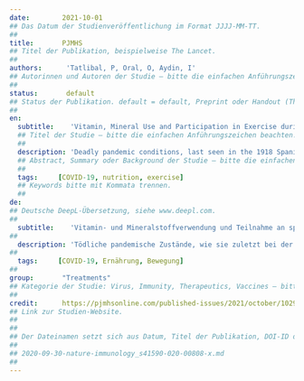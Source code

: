 ```yaml
---
date:        2021-10-01
## Das Datum der Studienveröffentlichung im Format JJJJ-MM-TT.
##
title:       PJMHS
## Titel der Publikation, beispielweise The Lancet.
##
authors:      'Tatlibal, P, Oral, O, Aydin, I'
## Autorinnen und Autoren der Studie – bitte die einfachen Anführungszeichen beachten!
##
status:       default
## Status der Publikation. default = default, Preprint oder Handout (Thesenpapier)
##
en:
  subtitle:    'Vitamin, Mineral Use and Participation in Exercise during the Coronavirus-19 Pandemic Period'
  ## Titel der Studie – bitte die einfachen Anführungszeichen beachten!
  ##
  description: 'Deadly pandemic conditions, last seen in the 1918 Spanish Flu, similarly emerged in 2019 as coronavirus disease (COVID-19) in Wuhan, China. The metabolic status of the host, as influenced by current medical condition and lifestyle, appears to determine the clinical severity of COVID-19. Aim: The study aims to determine the rates of vitamin, mineral use, and exercise participation before the COVID19 pandemic period and during the pandemic period. Methods: Eight hundred and twenty-two people living in the province of Izmir (Turkey) participated in the research. Using the questionnaire method, vitamin, mineral use, and participation in exercise were determined before the Covid-19 pandemic and during the ongoing one-year period. Frequency and Chi-Square Tests were used for statistical evaluation. According to the results of the statistical analysis, significant increases were detected in the use of vitamins C, D, and zinc during the COVID-19 pandemic compared to before. It was determined that the frequency of participation in the exercise of the participants decreased significantly compared to the pre-COVID19 pandemic period. As a result, it was observed that the frequency of participation in exercise decreased and the use of vitamins C, D, and zinc increased. During the ongoing COVID-19 pandemic, participation in healthy nutrition and exercise, which is known to contribute to a stronger immune system, is recommended as in normal conditions.'
  ## Abstract, Summary oder Background der Studie – bitte die einfachen Anführungszeichen b
  ##
  tags:     [COVID-19, nutrition, exercise]
  ## Keywords bitte mit Kommata trennen.
  ##
de: 
## Deutsche DeepL-Übersetzung, siehe www.deepl.com.
##
  subtitle:    'Vitamin- und Mineralstoffverwendung und Teilnahme an sportlichen Aktivitäten während der Coronavirus-19-Pandemie'
##
  description: 'Tödliche pandemische Zustände, wie sie zuletzt bei der Spanischen Grippe 1918 zu beobachten waren, traten 2019 in ähnlicher Weise als Coronavirus-Erkrankung (COVID-19) in Wuhan, China, auf. Der Stoffwechselzustand des Wirts, der durch den aktuellen Gesundheitszustand und den Lebensstil beeinflusst wird, scheint den klinischen Schweregrad von COVID-19 zu bestimmen. Ziel: Ziel der Studie ist es, die Einnahme von Vitaminen und Mineralien sowie die Teilnahme an sportlichen Aktivitäten vor und während der COVID-19-Pandemie zu ermitteln. Methoden: Achthundertzweiundzwanzig Personen, die in der Provinz Izmir (Türkei) leben, nahmen an der Studie teil. Mit Hilfe eines Fragebogens wurden die Einnahme von Vitaminen und Mineralien sowie die Teilnahme an sportlichen Aktivitäten vor der Covid-19-Pandemie und während des laufenden Jahres ermittelt. Für die statistische Auswertung wurden Häufigkeits- und Chi-Quadrat-Tests verwendet. Nach den Ergebnissen der statistischen Analyse wurde ein signifikanter Anstieg der Einnahme der Vitamine C, D und Zink während der COVID-19-Pandemie im Vergleich zu vorher festgestellt. Es wurde festgestellt, dass die Häufigkeit der Teilnahme an sportlichen Aktivitäten der Teilnehmer im Vergleich zum Zeitraum vor der COVID-19-Pandemie deutlich abnahm. Festzustellen ist damit, dass die Häufigkeit der Teilnahme an sportlichen Aktivitäten abnahm und die Einnahme der Vitamine C, D und Zink zunahm. Während der laufenden COVID-19-Pandemie wird die Teilnahme an gesunder Ernährung und Bewegung, die bekanntermaßen zu einem stärkeren Immunsystem beitragen, wie unter normalen Bedingungen empfohlen.'
##
  tags:     [COVID-19, Ernährung, Bewegung]
##
group:       "Treatments"
## Kategorie der Studie: Virus, Immunity, Therapeutics, Vaccines – bitte die Anführungszeichen beachten!
##
credit:      https://pjmhsonline.com/published-issues/2021/october/102957
## Link zur Studien-Website.
##
##
## Der Dateinamen setzt sich aus Datum, Titel der Publikation, DOI-ID der Studie (nach dem letzten Slash) und der Dateiendung zusammen. Bitte den Unterstrich vor der DOI-ID beachten!
##
## 2020-09-30-nature-immunology_s41590-020-00808-x.md
##
---
```

<object data="{{ page.link }}" style='height:calc(100vh - 400px); width: 100%' type='application/pdf'></object>